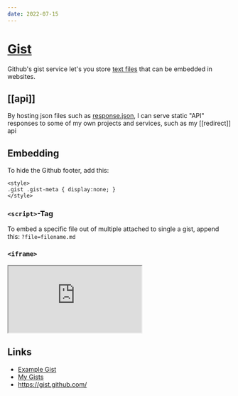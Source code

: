 ```yaml
---
date: 2022-07-15
---
```


# [Gist](https://gist.github.com/)

Github's gist service let's you store [text files](https://gist.github.com/7279503e6c3fc923447cbce6a1e4d9f9) that can be embedded in websites.

## [[api]]
By hosting json files such as [response.json](https://gist.github.com/dnnsmnstrr/09a2559a9a970de5e8e9e5c2eaf1183b#file-response-json), I can serve static "API" responses to some of my own projects and services, such as my [[redirect]] api

## Embedding

To hide the Github footer, add this:
```
<style>
.gist .gist-meta { display:none; }
</style>
```

### `<script>`-Tag

<script src="https://gist.github.com/dnnsmnstrr/76c3b6765089bff0e35e239418e0ee2b.js"></script>

To embed a specific file out of multiple attached to single a gist, append this: `?file=filename.md`

<script src="https://gist.github.com/dnnsmnstrr/7279503e6c3fc923447cbce6a1e4d9f9.js?file=example2.txt"></script>

### `<iframe>`

<iframe src="https://gist.github.com/dnnsmnstrr/7279503e6c3fc923447cbce6a1e4d9f9.pibb"></iframe>



## Links
- [Example Gist](https://gist.github.com/dnnsmnstrr/7279503e6c3fc923447cbce6a1e4d9f9)
- [My Gists](https://gist.github.com/dnnsmnstrr)
- https://gist.github.com/
